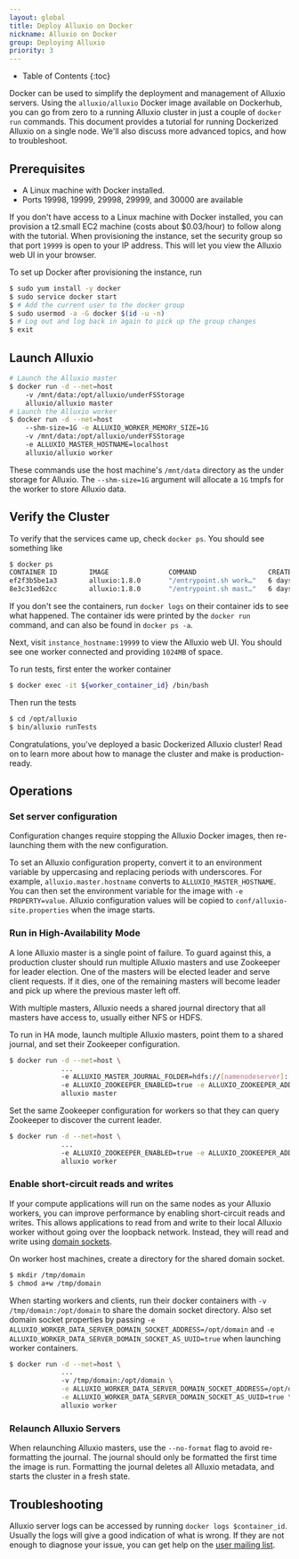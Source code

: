```yaml
---
layout: global
title: Deploy Alluxio on Docker
nickname: Alluxio on Docker
group: Deploying Alluxio
priority: 3
---
```


* Table of Contents
{:toc}

Docker can be used to simplify the deployment and management of Alluxio servers.
Using the `alluxio/alluxio` Docker image available on Dockerhub, you can go from 
zero to a running Alluxio cluster in just a couple of `docker run` commands.
This document provides a tutorial for running Dockerized Alluxio on a single node. 
We'll also discuss more advanced topics, and how to troubleshoot.

## Prerequisites

- A Linux machine with Docker installed.
- Ports 19998, 19999, 29998, 29999, and 30000 are available

If you don't have access to a Linux machine with Docker installed, you can
provision a t2.small EC2 machine (costs about $0.03/hour) to follow along with
the tutorial. When provisioning the instance, set the security group so that
port `19999` is open to your IP address. This will let you view the Alluxio web 
UI in your browser.

To set up Docker after provisioning the instance, run

```bash
$ sudo yum install -y docker
$ sudo service docker start
$ # Add the current user to the docker group
$ sudo usermod -a -G docker $(id -u -n)
$ # Log out and log back in again to pick up the group changes
$ exit
```

## Launch Alluxio

```bash
# Launch the Alluxio master
$ docker run -d --net=host
    -v /mnt/data:/opt/alluxio/underFSStorage
    alluxio/alluxio master
# Launch the Alluxio worker
$ docker run -d --net=host
    --shm-size=1G -e ALLUXIO_WORKER_MEMORY_SIZE=1G
    -v /mnt/data:/opt/alluxio/underFSStorage
    -e ALLUXIO_MASTER_HOSTNAME=localhost
    alluxio/alluxio worker
```

These commands use the host machine's `/mnt/data` directory as the under storage for Alluxio. 
The `--shm-size=1G` argument will allocate a `1G` tmpfs for the worker to store Alluxio data.

## Verify the Cluster

To verify that the services came up, check `docker ps`. You should see something like
```bash
$ docker ps
CONTAINER ID        IMAGE               COMMAND                  CREATED             STATUS              PORTS               NAMES
ef2f3b5be1a3        alluxio:1.8.0       "/entrypoint.sh work…"   6 days ago          Up 6 days                               dazzling_lichterman
8e3c31ed62cc        alluxio:1.8.0       "/entrypoint.sh mast…"   6 days ago          Up 6 days                               eloquent_clarke
```

If you don't see the containers, run `docker logs` on their container ids to see what happened. 
The container ids were printed by the `docker run` command, and can also be found in `docker ps -a`.

Next, visit `instance_hostname:19999` to view the Alluxio web UI. You should see one worker connected and providing
`1024MB` of space.

To run tests, first enter the worker container

```bash
$ docker exec -it ${worker_container_id} /bin/bash
```

Then run the tests

```bash
$ cd /opt/alluxio
$ bin/alluxio runTests
```

Congratulations, you've deployed a basic Dockerized Alluxio cluster! Read on to learn more about how to manage the cluster and make is production-ready.

## Operations

### Set server configuration

Configuration changes require stopping the Alluxio Docker images, then re-launching 
them with the new configuration.

To set an Alluxio configuration property, convert it to an environment variable by uppercasing
and replacing periods with underscores. For example, `alluxio.master.hostname` converts to
`ALLUXIO_MASTER_HOSTNAME`. You can then set the environment variable for the image with
`-e PROPERTY=value`. Alluxio configuration values will be copied to `conf/alluxio-site.properties`
when the image starts.

### Run in High-Availability Mode

A lone Alluxio master is a single point of failure. To guard against this, a production
cluster should run multiple Alluxio masters and use Zookeeper for leader election. One
of the masters will be elected leader and serve client requests. If it dies, one of the
remaining masters will become leader and pick up where the previous master left off.

With multiple masters, Alluxio needs a shared journal directory that all masters have
access to, usually either NFS or HDFS.

To run in HA mode, launch multiple Alluxio masters, point them to a shared journal,
and set their Zookeeper configuration.

```bash
$ docker run -d --net=host \
             ...
             -e ALLUXIO_MASTER_JOURNAL_FOLDER=hdfs://[namenodeserver]:[namenodeport]/alluxio_journal
             -e ALLUXIO_ZOOKEEPER_ENABLED=true -e ALLUXIO_ZOOKEEPER_ADDRESS=zkhost1:2181,zkhost2:2181,zkhost3:2181 \
             alluxio master
```

Set the same Zookeeper configuration for workers so that they can query Zookeeper
to discover the current leader.

```bash
$ docker run -d --net=host \
             ...
             -e ALLUXIO_ZOOKEEPER_ENABLED=true -e ALLUXIO_ZOOKEEPER_ADDRESS=zkhost1:2181,zkhost2:2181,zkhost3:2181 \
             alluxio worker
```

### Enable short-circuit reads and writes

If your compute applications will run on the same nodes as your Alluxio workers,
you can improve performance by enabling short-circuit reads
and writes. This allows applications to read from and write to their
local Alluxio worker without going over the loopback network. Instead, they will
read and write using [domain sockets](https://en.wikipedia.org/wiki/Unix_domain_socket).

On worker host machines, create a directory for the shared domain socket.
```bash
$ mkdir /tmp/domain
$ chmod a+w /tmp/domain
```

When starting workers and clients, run their docker containers with `-v /tmp/domain:/opt/domain`
to share the domain socket directory. Also set domain socket properties by passing
`-e ALLUXIO_WORKER_DATA_SERVER_DOMAIN_SOCKET_ADDRESS=/opt/domain` and
`-e ALLUXIO_WORKER_DATA_SERVER_DOMAIN_SOCKET_AS_UUID=true` when launching worker containers.

```bash
$ docker run -d --net=host \
             ...
             -v /tmp/domain:/opt/domain \
             -e ALLUXIO_WORKER_DATA_SERVER_DOMAIN_SOCKET_ADDRESS=/opt/domain \
             -e ALLUXIO_WORKER_DATA_SERVER_DOMAIN_SOCKET_AS_UUID=true \
             alluxio worker
```

### Relaunch Alluxio Servers

When relaunching Alluxio masters, use the `--no-format` flag to avoid re-formatting
the journal. The journal should only be formatted the first time the image is run.
Formatting the journal deletes all Alluxio metadata, and starts the cluster in
a fresh state.

## Troubleshooting

Alluxio server logs can be accessed by running `docker logs $container_id`.
Usually the logs will give a good indication of what is wrong. If they are not enough to diagnose
your issue, you can get help on the
[user mailing list](https://groups.google.com/forum/#!forum/alluxio-users).
